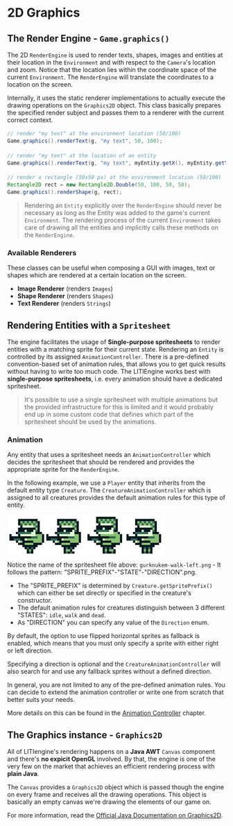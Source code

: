# 2D Graphics

## The Render Engine - `Game.graphics()`

The 2D `RenderEngine` is used to render texts, shapes, images and entities at their location in the `Environment` and with respect to the `Camera`'s location and zoom. Notice that the location lies within the coordinate space of the current `Environment`. The `RenderEngine` will translate the coordinates to a location on the screen.

Internally, it uses the static renderer implementations to actually execute the drawing operations on the `Graphics2D` object. This class basically prepares the specified render subject and passes them to a renderer with the current correct context.

```java
// render "my text" at the environment location (50/100)
Game.graphics().renderText(g, "my text", 50, 100);

// render "my text" at the location of an entity
Game.graphics().renderText(g, "my text", myEntity.getX(), myEntity.getY());

// render a rectangle (50x50 px) at the environment location (50/100)
Rectangle2D rect = new Rectangle2D.Double(50, 100, 50, 50);
Game.graphics().renderShape(g, rect);
```

> Rendering an `Entity` explicitly over the `RenderEngine` should never be necessary as long as the Entity was added to the game's current `Environment`. The rendering process of the current `Environment` takes care of drawing all the entities and implicitly calls these methods on the `RenderEngine`.

### Available Renderers

These classes can be useful when composing a GUI with images, text or shapes which are rendered at a certain location on the screen.

* **Image Renderer** \(renders `Images`\)
* **Shape Renderer** \(renders `Shapes`\)
* **Text Renderer** \(renders `Strings`\)

## Rendering Entities with a `Spritesheet`

The engine facilitates the usage of **Single-purpose spritesheets** to render entities with a matching sprite for their current state. Rendering an `Entity` is controlled by its assigned `AnimationController`. There is a pre-defined convention-based set of animation rules, that allows you to get quick results without having to write too much code. The LITIEngine works best with **single-purpose spritesheets**, i.e. every animation should have a dedicated spritesheet.

> It's possible to use a single spritesheet with multiple animations but the provided infrastructure for this is limited and it would probably end up in some custom code that defines which part of the spritesheet should be used by the animations.

### Animation

Any entity that uses a spritesheet needs an `AnimationController` which decides the spritesheet that should be rendered and provides the appropriate sprite for the `RenderEngine`.

In the following example, we use a `Player` entity that inherits from the default entity type `Creature`. The `CreatureAnimationController` which is assigned to all creatures provides the default animation rules for this type of entity.

![Example: Spritesheet for walking left - gurknukem-walk-left.png](../../.gitbook/assets/gurknukem-walk-left.png)

Notice the name of the spritesheet file above: `gurknukem-walk-left.png` - It follows the pattern: "SPRITE\_PREFIX"-"STATE"-"DIRECTION".png.

* The "SPRITE\_PREFIX" is determined by `Creature.getSpritePrefix()` which can either be set directly or specified in the creature's constructor.
* The default animation rules for creatures distinguish between 3 different "STATES": `idle`, `walk` and `dead`.
* As "DIRECTION" you can specify any value of the `Direction` enum. 

By default, the option to use flipped horizontal sprites as fallback is enabled, which means that you must only specify a sprite with either right or left direction.

Specifying a direction is optional and the `CreatureAnimationController` will also search for and use any fallback sprites without a defined direction.

In general, you are not limited to any of the pre-defined animation rules. You can decide to extend the animation controller or write one from scratch that better suits your needs.

More details on this can be found in the [Animation Controller](https://app.gitbook.com/@gurkenlabs/s/litiengine/basics/control-entities/animation-controller) chapter.

## The Graphics instance - `Graphics2D`

All of LITIengine's rendering happens on a **Java AWT** `Canvas` component and there's **no expicit OpenGL** involved. By that, the engine is one of the very few on the market that achieves an efficient rendering process with **plain Java**.

The `Canvas` provides a `Graphics2D` object which is passed though the engine on every frame and receives all the drawing operations. This object is basically an empty canvas we're drawing the elements of our game on.

For more information, read the [Official Java Documentation on Graphics2D](https://docs.oracle.com/javase/7/docs/api/java/awt/Graphics2D.html).

